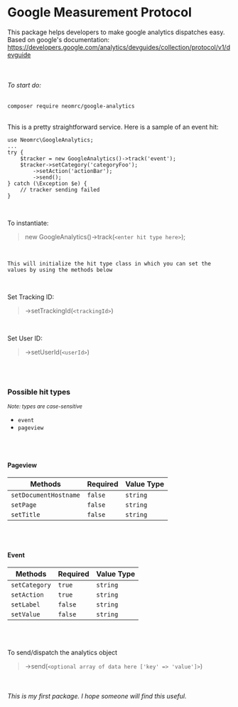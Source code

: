 # Google Measurement Protocol
This package helps developers to make google analytics dispatches easy. Based on google's documentation: https://developers.google.com/analytics/devguides/collection/protocol/v1/devguide

<br/>

###### To start do:

```composer require neomrc/google-analytics```

<br/>
This is a pretty straightforward service. Here is a sample of an event hit:

```
use Neomrc\GoogleAnalytics;
...
try {
    $tracker = new GoogleAnalytics()->track('event');
    $tracker->setCategory('categoryFoo');
        ->setAction('actionBar');
        ->send();
} catch (\Exception $e) {
    // tracker sending failed
}
```
<br/>

To instantiate:
> new GoogleAnalytics()->track(`<enter hit type here>`);

<br/>

`This will initialize the hit type class in which you can set the values by using the methods below`

<br/>

Set Tracking ID:
> ->setTrackingId(`<trackingId>`)

<br/>

Set User ID:
> ->setUserId(`<userId>`)

<br/><br/>

### Possible hit types

<small>_Note: types are case-sensitive_</small>
- `event`
- `pageview`

<br/><br/>

#### Pageview 
Methods | Required | Value Type
--- | --- | ---
`setDocumentHostname` | `false` | `string`
`setPage` | `false` | `string`
`setTitle` | `false` | `string`

<br/><br/>

#### Event 
Methods | Required | Value Type
--- | --- | ---
`setCategory` | `true` | `string`
`setAction` | `true` | `string`
`setLabel` | `false` | `string`
`setValue` | `false` | `string`

<br/><br/>

To send/dispatch the analytics object
> ->send(`<optional array of data here ['key' => 'value']>`)

<br/>

###### This is my first package. I hope someone will find this useful.
